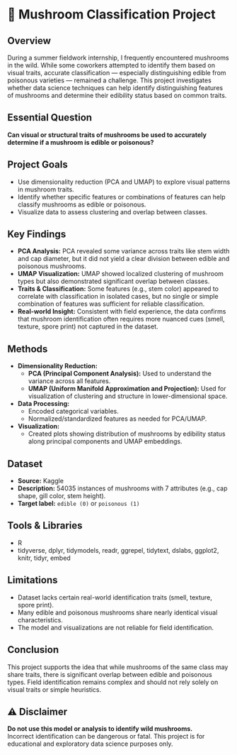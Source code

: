 # 🍄 Mushroom Classification Project

## Overview

During a summer fieldwork internship, I frequently encountered mushrooms in the wild. While some coworkers attempted to identify them based on visual traits, accurate classification — especially distinguishing edible from poisonous varieties — remained a challenge. This project investigates whether data science techniques can help identify distinguishing features of mushrooms and determine their edibility status based on common traits.

## Essential Question

**Can visual or structural traits of mushrooms be used to accurately determine if a mushroom is edible or poisonous?**

## Project Goals

- Use dimensionality reduction (PCA and UMAP) to explore visual patterns in mushroom traits.
- Identify whether specific features or combinations of features can help classify mushrooms as edible or poisonous.
- Visualize data to assess clustering and overlap between classes.

## Key Findings

- **PCA Analysis:** PCA revealed some variance across traits like stem width and cap diameter, but it did not yield a clear division between edible and poisonous mushrooms.
- **UMAP Visualization:** UMAP showed localized clustering of mushroom types but also demonstrated significant overlap between classes.
- **Traits & Classification:** Some features (e.g., stem color) appeared to correlate with classification in isolated cases, but no single or simple combination of features was sufficient for reliable classification.
- **Real-world Insight:** Consistent with field experience, the data confirms that mushroom identification often requires more nuanced cues (smell, texture, spore print) not captured in the dataset.

## Methods

- **Dimensionality Reduction:**
  - **PCA (Principal Component Analysis):** Used to understand the variance across all features.
  - **UMAP (Uniform Manifold Approximation and Projection):** Used for visualization of clustering and structure in lower-dimensional space.
- **Data Processing:**
  - Encoded categorical variables.
  - Normalized/standardized features as needed for PCA/UMAP.
- **Visualization:**
  - Created plots showing distribution of mushrooms by edibility status along principal components and UMAP embeddings.

## Dataset

- **Source:** Kaggle 
- **Description:** 54035 instances of mushrooms with 7 attributes (e.g., cap shape, gill color, stem height).  
- **Target label:** `edible (0)` or `poisonous (1)`

## Tools & Libraries

- R
- tidyverse, dplyr, tidymodels, readr, ggrepel, tidytext, dslabs, ggplot2, knitr, tidyr, embed

## Limitations

- Dataset lacks certain real-world identification traits (smell, texture, spore print).
- Many edible and poisonous mushrooms share nearly identical visual characteristics.
- The model and visualizations are not reliable for field identification.

## Conclusion

This project supports the idea that while mushrooms of the same class may share traits, there is significant overlap between edible and poisonous types. Field identification remains complex and should not rely solely on visual traits or simple heuristics.

## ⚠️ Disclaimer

**Do not use this model or analysis to identify wild mushrooms.**  
Incorrect identification can be dangerous or fatal. This project is for educational and exploratory data science purposes only.
